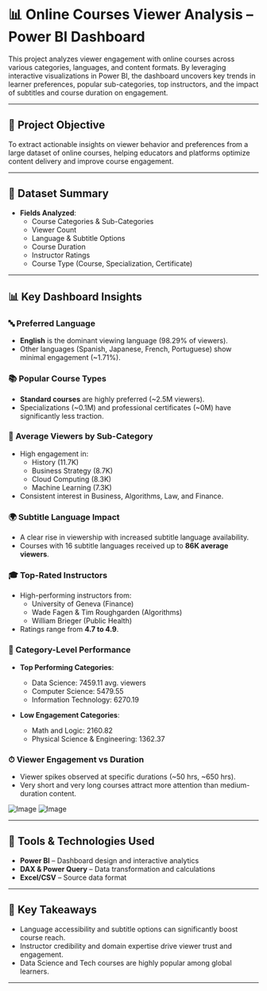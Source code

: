 # 📊 Online Courses Viewer Analysis – Power BI Dashboard

This project analyzes viewer engagement with online courses across various categories, languages, and content formats. By leveraging interactive visualizations in Power BI, the dashboard uncovers key trends in learner preferences, popular sub-categories, top instructors, and the impact of subtitles and course duration on engagement.

---

## 🎯 Project Objective

To extract actionable insights on viewer behavior and preferences from a large dataset of online courses, helping educators and platforms optimize content delivery and improve course engagement.

---

## 📁 Dataset Summary

- **Fields Analyzed**:
  - Course Categories & Sub-Categories
  - Viewer Count
  - Language & Subtitle Options
  - Course Duration
  - Instructor Ratings
  - Course Type (Course, Specialization, Certificate)

---

## 📊 Key Dashboard Insights

### 🔤 Preferred Language
- **English** is the dominant viewing language (98.29% of viewers).
- Other languages (Spanish, Japanese, French, Portuguese) show minimal engagement (~1.71%).

### 📚 Popular Course Types
- **Standard courses** are highly preferred (~2.5M viewers).
- Specializations (~0.1M) and professional certificates (~0M) have significantly less traction.

### 🧠 Average Viewers by Sub-Category
- High engagement in:
  - History (11.7K)
  - Business Strategy (8.7K)
  - Cloud Computing (8.3K)
  - Machine Learning (7.3K)
- Consistent interest in Business, Algorithms, Law, and Finance.

### 🌍 Subtitle Language Impact
- A clear rise in viewership with increased subtitle language availability.
- Courses with 16 subtitle languages received up to **86K average viewers**.

### 🎓 Top-Rated Instructors
- High-performing instructors from:
  - University of Geneva (Finance)
  - Wade Fagen & Tim Roughgarden (Algorithms)
  - William Brieger (Public Health)
- Ratings range from **4.7 to 4.9**.

### 📂 Category-Level Performance
- **Top Performing Categories**:
  - Data Science: 7459.11 avg. viewers
  - Computer Science: 5479.55
  - Information Technology: 6270.19

- **Low Engagement Categories**:
  - Math and Logic: 2160.82
  - Physical Science & Engineering: 1362.37

### ⏱ Viewer Engagement vs Duration
- Viewer spikes observed at specific durations (~50 hrs, ~650 hrs).
- Very short and very long courses attract more attention than medium-duration content.

![Image](https://github.com/user-attachments/assets/220f83f1-6411-4436-b122-799ad9acda5f)
![Image](https://github.com/user-attachments/assets/7398f3a6-3a54-4d1e-87ba-9a4d9143def8)

---

## 🧰 Tools & Technologies Used

- **Power BI** – Dashboard design and interactive analytics
- **DAX & Power Query** – Data transformation and calculations
- **Excel/CSV** – Source data format

---

## 📎 Key Takeaways

- Language accessibility and subtitle options can significantly boost course reach.
- Instructor credibility and domain expertise drive viewer trust and engagement.
- Data Science and Tech courses are highly popular among global learners.

---


